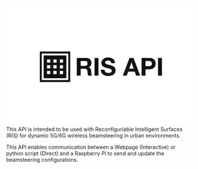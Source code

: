 ![Alt text](RIS_API.png)
This API is intended to be used with Reconfiguriable Intelligent Surfaces (RIS) for dynamic 5G/6G wireless beamsteering in urban environments.

 This API enables communication between a Webpage (Interactive) or python script (Direct) and a Raspberry Pi to send and update the beamsteering configurations. 
